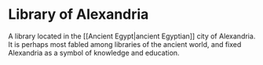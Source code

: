 # Library of Alexandria
A library located in the [[Ancient Egypt|ancient Egyptian]] city of Alexandria. It is perhaps most fabled among libraries of the ancient world, and fixed Alexandria as a symbol of knowledge and education.
